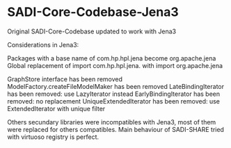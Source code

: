 # SADI-Core-Codebase-Jena3
Original SADI-Core-Codebase updated to work with Jena3

Considerations in Jena3:

Packages with a base name of com.hp.hpl.jena become org.apache.jena
Global replacement of import com.hp.hpl.jena. with import org.apache.jena

GraphStore interface has been removed
ModelFactory.createFileModelMaker has been removed 
LateBindingIterator has been removed: use LazyIterator instead
EarlyBindingIterator has been removed: no replacement
UniqueExtendedIterator has been removed: use ExtendedIterator with unique filter

Others secundary libraries were incompatibles with Jena3, most of them were replaced for others compatibles.
Main behaviour of SADI-SHARE tried with virtuoso registry is perfect.
